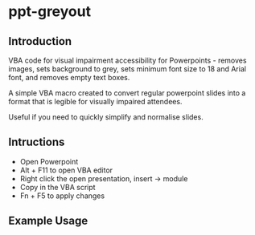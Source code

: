 # ppt-greyout

## Introduction

VBA code for visual impairment accessibility for Powerpoints - removes images, sets background to grey, sets minimum font size to 18 and Arial font, and removes empty text boxes.

A simple VBA macro created to convert regular powerpoint slides into a format that is legible for visually impaired attendees.

Useful if you need to quickly simplify and normalise slides.

## Intructions

- Open Powerpoint
- Alt + F11 to open VBA editor
- Right click the open presentation, insert -> module
- Copy in the VBA script
- Fn + F5 to apply changes

## Example Usage

